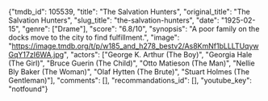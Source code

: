 {"tmdb_id": 105539, "title": "The Salvation Hunters", "original_title": "The Salvation Hunters", "slug_title": "the-salvation-hunters", "date": "1925-02-15", "genre": ["Drame"], "score": "6.8/10", "synopsis": "A poor family on the docks move to the city to find fulfillment.", "image": "https://image.tmdb.org/t/p/w185_and_h278_bestv2/As8KmNf1bLLLTUqywGqY17zI6WA.jpg", "actors": ["George K. Arthur (The Boy)", "Georgia Hale (The Girl)", "Bruce Guerin (The Child)", "Otto Matieson (The Man)", "Nellie Bly Baker (The Woman)", "Olaf Hytten (The Brute)", "Stuart Holmes (The Gentleman)"], "comments": [], "recommandations_id": [], "youtube_key": "notfound"}